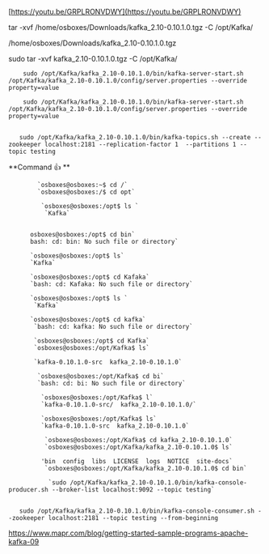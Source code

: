  

[https://youtu.be/GRPLRONVDWY](https://youtu.be/GRPLRONVDWY)

tar -xvf /home/osboxes/Downloads/kafka_2.10-0.10.1.0.tgz  -C /opt/Kafka/

/home/osboxes/Downloads/kafka_2.10-0.10.1.0.tgz


sudo tar -xvf kafka_2.10-0.10.1.0.tgz -C /opt/Kafka/

        sudo /opt/Kafka/kafka_2.10-0.10.1.0/bin/kafka-server-start.sh /opt/Kafka/kafka_2.10-0.10.1.0/config/server.properties --override property=value

        sudo /opt/Kafka/kafka_2.10-0.10.1.0/bin/kafka-server-start.sh /opt/Kafka/kafka_2.10-0.10.1.0/config/server.properties --override property=value


       sudo /opt/Kafka/kafka_2.10-0.10.1.0/bin/kafka-topics.sh --create --zookeeper localhost:2181 --replication-factor 1  --partitions 1 --topic testing


**Command :+1: **

            `osboxes@osboxes:~$ cd /`
            `osboxes@osboxes:/$ cd opt`

             `osboxes@osboxes:/opt$ ls `
              `Kafka`

          
          osboxes@osboxes:/opt$ cd bin`
          bash: cd: bin: No such file or directory`

          `osboxes@osboxes:/opt$ ls`    
          `Kafka`
      
          `osboxes@osboxes:/opt$ cd Kafaka`
          `bash: cd: Kafaka: No such file or directory`

          `osboxes@osboxes:/opt$ ls `
           `Kafka`
          
          `osboxes@osboxes:/opt$ cd kafka`
           `bash: cd: kafka: No such file or directory`

           `osboxes@osboxes:/opt$ cd Kafka`
           `osboxes@osboxes:/opt/Kafka$ ls`

           `kafka-0.10.1.0-src  kafka_2.10-0.10.1.0`
     
            `osboxes@osboxes:/opt/Kafka$ cd bi`
            `bash: cd: bi: No such file or directory`
            
             `osboxes@osboxes:/opt/Kafka$ l`
             `kafka-0.10.1.0-src/  kafka_2.10-0.10.1.0/`
            
             `osboxes@osboxes:/opt/Kafka$ ls`
             `kafka-0.10.1.0-src  kafka_2.10-0.10.1.0`
             
              `osboxes@osboxes:/opt/Kafka$ cd kafka_2.10-0.10.1.0`
              `osboxes@osboxes:/opt/Kafka/kafka_2.10-0.10.1.0$ ls`
               
             'bin  config  libs  LICENSE  logs  NOTICE  site-docs`
              `osboxes@osboxes:/opt/Kafka/kafka_2.10-0.10.1.0$ cd bin`

               `sudo /opt/Kafka/kafka_2.10-0.10.1.0/bin/kafka-console-producer.sh --broker-list localhost:9092 --topic testing`


       sudo /opt/Kafka/kafka_2.10-0.10.1.0/bin/kafka-console-consumer.sh --zookeeper localhost:2181 --topic testing --from-beginning




https://www.mapr.com/blog/getting-started-sample-programs-apache-kafka-09

